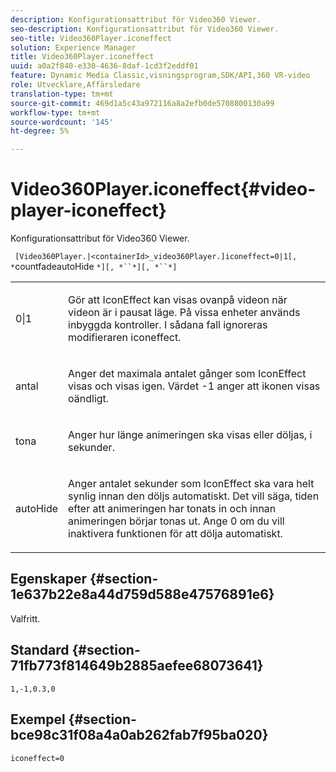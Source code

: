 ```yaml
---
description: Konfigurationsattribut för Video360 Viewer.
seo-description: Konfigurationsattribut för Video360 Viewer.
seo-title: Video360Player.iconeffect
solution: Experience Manager
title: Video360Player.iconeffect
uuid: a0a2f840-e330-4636-8daf-1cd3f2eddf01
feature: Dynamic Media Classic,visningsprogram,SDK/API,360 VR-video
role: Utvecklare,Affärsledare
translation-type: tm+mt
source-git-commit: 469d1a5c43a972116a8a2efb0de5708800130a99
workflow-type: tm+mt
source-wordcount: '145'
ht-degree: 5%

---
```



# Video360Player.iconeffect{#video-player-iconeffect}

Konfigurationsattribut för Video360 Viewer.

` [Video360Player.|<containerId>_video360Player.]iconeffect=0|1[, *`countfadeautoHide `*][, *``*][, *``*]`

<table id="table_441553CD34C94A58A9D7CBF772DEDDB6"> 
 <tbody> 
  <tr> 
   <td colname="col1"> <p> <span class="codeph"> 0|1</span> </p> </td> 
   <td colname="col2"> <p> Gör att IconEffect kan visas ovanpå videon när videon är i pausat läge. På vissa enheter används inbyggda kontroller. I sådana fall ignoreras modifieraren <span class="codeph"> iconeffect</span>. </p> </td> 
  </tr> 
  <tr> 
   <td colname="col1"> <p> <span class="codeph"><span class="varname"> antal</span></span> </p> </td> 
   <td colname="col2"> <p> Anger det maximala antalet gånger som IconEffect visas och visas igen. Värdet <span class="codeph"> -1</span> anger att ikonen visas oändligt. </p> </td> 
  </tr> 
  <tr> 
   <td colname="col1"> <p> <span class="codeph"><span class="varname"> tona</span></span> </p> </td> 
   <td colname="col2"> <p> Anger hur länge animeringen ska visas eller döljas, i sekunder. </p> </td> 
  </tr> 
  <tr> 
   <td colname="col1"> <p> <span class="codeph"><span class="varname"> autoHide</span></span> </p> </td> 
   <td colname="col2"> <p> Anger antalet sekunder som IconEffect ska vara helt synlig innan den döljs automatiskt. Det vill säga, tiden efter att animeringen har tonats in och innan animeringen börjar tonas ut. Ange <span class="codeph"> 0</span> om du vill inaktivera funktionen för att dölja automatiskt. </p> </td> 
  </tr> 
 </tbody> 
</table>

## Egenskaper {#section-1e637b22e8a44d759d588e47576891e6}

Valfritt.

## Standard {#section-71fb773f814649b2885aefee68073641}

`1,-1,0.3,0`

## Exempel {#section-bce98c31f08a4a0ab262fab7f95ba020}

`iconeffect=0`
